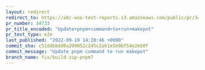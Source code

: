 ```yaml
---
layout: redirect
redirect_to: https://a8c-woo-test-reports.s3.amazonaws.com/public/pr/34733/e2e/index.html
pr_number: 34733
pr_title_encoded: "Update+pnpm+command+to+run+makepot"
pr_test_type: e2e
last_published: "2022-09-19 14:28:46 +0000"
commit_sha: c51ddbbdd0a299052c245c2a61e5e9bf54e2e50f
commit_message: "Update pnpm command to run makepot"
branch_name: fix/build-zip-pnpm7
---
```

